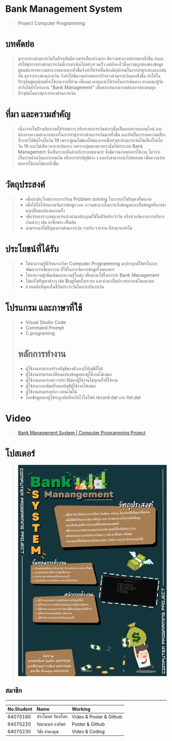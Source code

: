 # Bank Management System
> Project Computer Programming
# บทคัดย่อ
> ธุรการทางด้านการเงินในปัจจุบันมีความจำเป็นอย่างมาก มีความสะดวกสบายมากยิ่งขึ้น ส่งผลทำให้ธุรการทางด้านการเงินมีการดำเนินไปอย่างรวดเร็ว แต่ยังคงไว้ซึ่งความถูกต้องของข้อมูล ผู้คนต้องการความสะดวกสบายมากยิ่งขึ้นจึงทำให้จำเป็นต้องมีอุปกรณในการทำธุระต่างและเช่นกัน ธุรการทางด้านการเงิน จึงทำให้มีความง่ายต่อการกิจทางด้านการเงินมากยิ่งขึ้น ทำให้ในปัจจุบันผู้คนนิยมที่จะใช้งานจากที่บ้าน เพื่อลดเวลาและค่าใช้จ่ายในการเดินทาง ทางคณะผู้จัดทำจึงได้ทำโครงงาน "Bank Management" เพื่อตอบสนองความต้องการของคนยุคปัจจุบันในทางธุรการทางด้านการเงิน
# ที่มา และความสำคัญ
  > เนื่องจากในปัจจุบันระบบใช้จ่ายต่างๆ หรือระบบการเงินต่างๆนั้นเป็นแบบระบบออนไลน์ และต้องการความสะดวกสบายในการทำธุระทางด้านการเงินมากยิ่งขึ้น และยังเป็นการลดความเสี่ยงที่จะทำให้ติดโรคโควิด 19 เพราะผู้คนไม่ต้องไปธนาคารเพื่อทำธุระด้านการเงินให้เสี่ยงโรคโควิด 19 และไม่เสียเวลาการเดินทาง เพราะกลุ่มของพวกเรานั้นได้ทำระบบ Bank Management ซึ่งเป็นระบบที่คล้ายกับระบบธนาคาร ซึ่งมีความง่ายต่อการใช้งาน ไม่ว่าจะเป็นการฝากเงินและถอนเงิน หรือการทำบัญชีต่าง ๆ และยังสามารถนำไปต่อยอด เพื่อความง่ายต่อการใช้งานได้มากยิ่งขึ้น
# วัตถุประสงค์
> * เพื่อนำประโยชน์จากการเรียน Problem solving ในการแก้ไขปัญหาที่พบเจอ 
> * เพื่อให้ได้โปรแกรมจัดการข้อมูล เเละ ความสะดวกในการเก็บข้อมูลเเละเป็นข้อมูลที่อาจนำมาเปลี่ยนแปลงหลายครั้ง 
> * เพื่อจำลองระบบธนาคารแล้วนำมาประยุกต์ใช้ในชีวิตประจำวัน หรือช่วยจัดการการบริหารเงินต่างๆ เช่น ค่าซื้อของ เป็นต้น
> * สามารถแก้ไขปัญหาทางด้านการเงิน รายรับ-รายจ่าย ก็สามารถทำได้
# ประโยชน์ที่ได้รับ
> * ได้นำความรู้ที่เรียนจากวิชา Computer Programming  มาประยุกต์ใช้ทำในการพัฒนาการเขียนระบบ ที่ใช้ในการจัดการข้อมูลในธนาคาร
> * ได้หาความรู้เพิ่มเติมและความรู้ใหม่ๆ เพื่อนำมาใช้ในการทำ Bank Management
> * ได้แก้ไขปัญหาต่างๆ เช่น Bugที่พบในระบบ และนำมาเป็นประสบการณ์ในอนาคต
> * ช่วยเหลือปัญหาในชีวิตประจำวันในการบริหารเงิน
# โปรแกรม และภาษาที่ใช้
> * Visual Studio Code
> * Command Prompt
> * C programing
> # หลักการทำงาน
> * ผู้ใช้งานสามารถสร้างบัญชีของตัวเอง(กี่บัญชีก็ได้)
> * ผู้ใช้งานสามารถเปลี่ยนแปลงข้อมูลของผู้ใช้งานได้เสมอ
> * ผู้ใช้งานสามารถตรวจประวัติของผู้ใช้งานได้ทุกครั้งที่ใช้งาน
> * ผู้ใช้สามารถเพิ่มหรือลบบัญชีผู้ใช้งานได้เสมอ
> * ผู้ใช้งานสามารถฝาก-ถอนเงินได้
> * โดยข้อมูลของผู้ใช้จะถูกบันทึกเก็บไว้ในไฟล์ record.dat เเละ list.dat
# Video
> [Bank Management System | Computer Programming Project](https://youtu.be/_K8vB9CKQ7w)
# โปสเตอร์
>  ![Poster](poster/PosterProject.png)
## สมาชิก
---

| No.Student | Name |  Working |
| :-------- | :-------- | :--------- |
|   64070180   |   ปราโมทย์ จันทโสก   |    Video & Poster & Github   |
|   64070220   |   รัชชานนท์ กาทิพย์   |    Poster & Github   |
|   64070230   |   วิชัย คำมงคุณ   |    Video & Coding   |
